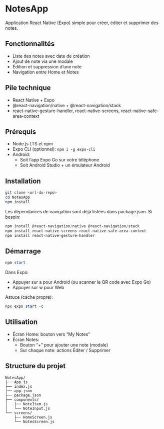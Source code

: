 # NotesApp

Application React Native (Expo) simple pour créer, éditer et supprimer des notes.

## Fonctionnalités
- Liste des notes avec date de création
- Ajout de note via une modale
- Édition et suppression d’une note
- Navigation entre Home et Notes

## Pile technique
- React Native + Expo
- @react-navigation/native + @react-navigation/stack
- react-native-gesture-handler, react-native-screens, react-native-safe-area-context

## Prérequis
- Node.js LTS et npm
- Expo CLI (optionnel): `npm i -g expo-cli`
- Android:
  - Soit l’app Expo Go sur votre téléphone
  - Soit Android Studio + un émulateur Android

## Installation
```powershell
git clone <url-du-repo>
cd NotesApp
npm install
```

Les dépendances de navigation sont déjà listées dans package.json. Si besoin:
```powershell
npm install @react-navigation/native @react-navigation/stack
npm install react-native-screens react-native-safe-area-context
npm install react-native-gesture-handler
```

## Démarrage
```powershell
npm start
```
Dans Expo:
- Appuyer sur a pour Android (ou scanner le QR code avec Expo Go)
- Appuyer sur w pour Web

Astuce (cache propre):
```powershell
npx expo start -c
```

## Utilisation
- Écran Home: bouton vers “My Notes”
- Écran Notes:
  - Bouton “+” pour ajouter une note (modale)
  - Sur chaque note: actions Éditer / Supprimer


## Structure du projet
```
NotesApp/
├── App.js
├── index.js
├── app.json
├── package.json
├── components/
│   ├── NoteItem.js
│   └── NoteInput.js
└── screens/
    ├── HomeScreen.js
    └── NotesScreen.js
```

